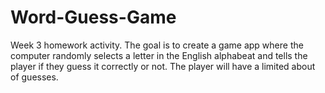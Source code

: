 # Word-Guess-Game
Week 3 homework activity. The goal is to create a game app where the computer randomly selects a letter in the English alphabeat and tells the player if they guess it correctly or not. The player will have a limited about of guesses. 
